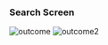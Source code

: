 


### Search Screen
![outcome](https://i.imgur.com/cb6v3go.jpg)
![outcome2](https://i.imgur.com/oqt42Gd.jpg)
